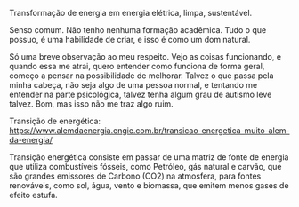 
Transformação de energia em energia elétrica, limpa, sustentável. 

Senso comum.
Não tenho nenhuma formação acadêmica.
Tudo o que possuo, é uma habilidade de criar, e isso é como um dom natural. 

Só uma breve observação ao meu respeito. 
Vejo as coisas funcionando, e quando essa me atrai, quero entender como funciona de forma geral, começo a pensar na possibilidade de melhorar. 
Talvez o que passa pela minha cabeça, não seja algo de uma pessoa normal, e tentando me entender na parte psicológica, talvez tenha algum grau de autismo leve talvez. 
Bom, mas isso não me traz algo ruim. 

Transição de energética: 
https://www.alemdaenergia.engie.com.br/transicao-energetica-muito-alem-da-energia/

Transição energética consiste em passar de uma matriz de fonte de energia que utiliza combustíveis fósseis, como Petróleo, gás natural e carvão, que são grandes emissores de Carbono (CO2) na atmosfera, para fontes renováveis, como sol, água, vento e biomassa, que emitem menos gases de efeito estufa.



